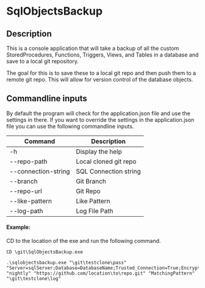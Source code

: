 # SqlObjectsBackup

## Description
This is a console application that will take a backup of all the custom StoredProcedures, Functions, Triggers, Views, and Tables in a database and save to a local git repository.

The goal for this is to save these to a local git repo and then push them to a remote git repo. This will allow for version control of the database objects.


## Commandline inputs
By default the program will check for the application.json file and use the settings in there. If you want to override the settings in the application.json file you can use the following commandline inputs.

<!-- commandline inputs table -->

| Command    | Description |
| -------- | ------- |
| -h  | Display the help    |
| --repo-path | Local cloned git repo |
| --connection-string    | SQL Connection string |
| --branch    | Git Branch |
| --repo-url    | Git Repo |
| --like-pattern    | Like Pattern |
| --log-path    | Log File Path |

<!-- end of commandline inputs table -->

#### Example: 
CD to the location of the exe and run the following command.

```
CD \git\SqlObjectsBackup.exe

.\sqlobjectsbackup.exe "\git\testclone\pass" "Server=sqlServer;Database=DatabaseName;Trusted_Connection=True;Encrypt=False;TrustServerCertificate=True;MultipleActiveResultSets=True;" "nightly" "https://github.com/location\to\repo.git" "MatchingPattern" "\git\testclone\log"
``````

